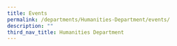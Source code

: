 ```yaml
---
title: Events
permalink: /departments/Humanities-Department/events/
description: ""
third_nav_title: Humanities Department
---
```

